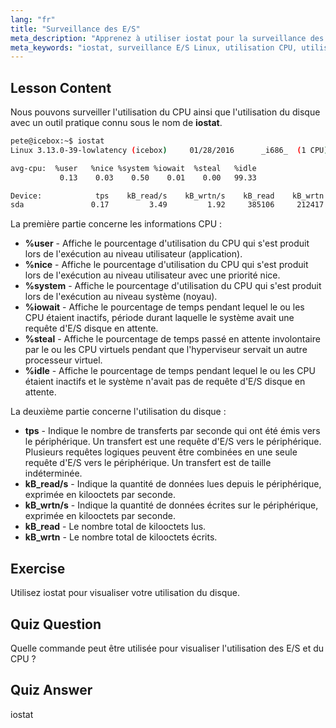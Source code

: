 ```yaml
---
lang: "fr"
title: "Surveillance des E/S"
meta_description: "Apprenez à utiliser iostat pour la surveillance des E/S sous Linux. Comprenez les métriques d'utilisation du CPU et du disque avec cette commande essentielle. Améliorez les performances du système !"
meta_keywords: "iostat, surveillance E/S Linux, utilisation CPU, utilisation disque, commandes Linux, débutant, tutoriel, guide"
---
```


## Lesson Content

Nous pouvons surveiller l'utilisation du CPU ainsi que l'utilisation du disque avec un outil pratique connu sous le nom de **iostat**.

```bash
pete@icebox:~$ iostat
Linux 3.13.0-39-lowlatency (icebox)     01/28/2016      _i686_  (1 CPU)

avg-cpu:  %user   %nice %system %iowait  %steal   %idle
           0.13    0.03    0.50    0.01    0.00   99.33

Device:            tps    kB_read/s    kB_wrtn/s    kB_read    kB_wrtn
sda               0.17         3.49         1.92     385106     212417
```

La première partie concerne les informations CPU :

- **%user** - Affiche le pourcentage d'utilisation du CPU qui s'est produit lors de l'exécution au niveau utilisateur (application).
- **%nice** - Affiche le pourcentage d'utilisation du CPU qui s'est produit lors de l'exécution au niveau utilisateur avec une priorité nice.
- **%system** - Affiche le pourcentage d'utilisation du CPU qui s'est produit lors de l'exécution au niveau système (noyau).
- **%iowait** - Affiche le pourcentage de temps pendant lequel le ou les CPU étaient inactifs, période durant laquelle le système avait une requête d'E/S disque en attente.
- **%steal** - Affiche le pourcentage de temps passé en attente involontaire par le ou les CPU virtuels pendant que l'hyperviseur servait un autre processeur virtuel.
- **%idle** - Affiche le pourcentage de temps pendant lequel le ou les CPU étaient inactifs et le système n'avait pas de requête d'E/S disque en attente.

La deuxième partie concerne l'utilisation du disque :

- **tps** - Indique le nombre de transferts par seconde qui ont été émis vers le périphérique. Un transfert est une requête d'E/S vers le périphérique. Plusieurs requêtes logiques peuvent être combinées en une seule requête d'E/S vers le périphérique. Un transfert est de taille indéterminée.
- **kB_read/s** - Indique la quantité de données lues depuis le périphérique, exprimée en kilooctets par seconde.
- **kB_wrtn/s** - Indique la quantité de données écrites sur le périphérique, exprimée en kilooctets par seconde.
- **kB_read** - Le nombre total de kilooctets lus.
- **kB_wrtn** - Le nombre total de kilooctets écrits.

## Exercise

Utilisez iostat pour visualiser votre utilisation du disque.

## Quiz Question

Quelle commande peut être utilisée pour visualiser l'utilisation des E/S et du CPU ?

## Quiz Answer

iostat
